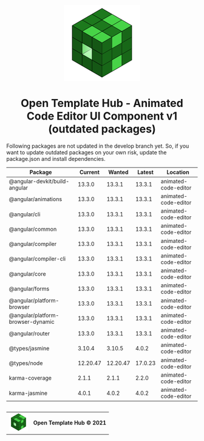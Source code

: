 <p align="center">
  <a href="https://opentemplatehub.com">
    <img src="https://raw.githubusercontent.com/open-template-hub/open-template-hub.github.io/master/assets/logo/brand-logo.png" alt="Logo" width=200>
  </a>
</p>


<h1 align="center">
Open Template Hub - Animated Code Editor UI Component v1
  <br/>
(outdated packages)
</h1>

Following packages are not updated in the develop branch yet. So, if you want to update outdated packages on your own risk, update the package.json and install dependencies.

| Package | Current | Wanted | Latest | Location |
| --- | --- | --- | --- | --- |
| @angular-devkit/build-angular | 13.3.0 | 13.3.1 | 13.3.1 | animated-code-editor |
| @angular/animations | 13.3.0 | 13.3.1 | 13.3.1 | animated-code-editor |
| @angular/cli | 13.3.0 | 13.3.1 | 13.3.1 | animated-code-editor |
| @angular/common | 13.3.0 | 13.3.1 | 13.3.1 | animated-code-editor |
| @angular/compiler | 13.3.0 | 13.3.1 | 13.3.1 | animated-code-editor |
| @angular/compiler-cli | 13.3.0 | 13.3.1 | 13.3.1 | animated-code-editor |
| @angular/core | 13.3.0 | 13.3.1 | 13.3.1 | animated-code-editor |
| @angular/forms | 13.3.0 | 13.3.1 | 13.3.1 | animated-code-editor |
| @angular/platform-browser | 13.3.0 | 13.3.1 | 13.3.1 | animated-code-editor |
| @angular/platform-browser-dynamic | 13.3.0 | 13.3.1 | 13.3.1 | animated-code-editor |
| @angular/router | 13.3.0 | 13.3.1 | 13.3.1 | animated-code-editor |
| @types/jasmine | 3.10.4 | 3.10.5 | 4.0.2 | animated-code-editor |
| @types/node | 12.20.47 | 12.20.47 | 17.0.23 | animated-code-editor |
| karma-coverage | 2.1.1 | 2.1.1 | 2.2.0 | animated-code-editor |
| karma-jasmine | 4.0.1 | 4.0.2 | 4.0.2 | animated-code-editor |

<table align="right"><tr><td><a href="https://opentemplatehub.com"><img src="https://raw.githubusercontent.com/open-template-hub/open-template-hub.github.io/master/assets/logo/brand-logo.png" width="50px" alt="oth"/></a></td><td><b>Open Template Hub © 2021</b></td></tr></table>

